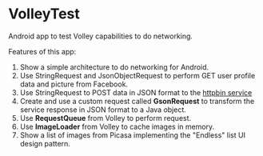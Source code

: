 VolleyTest
==========

Android app to test Volley capabilities to do networking.

Features of this app:

1. Show a simple architecture to do networking for Android.
2. Use StringRequest and JsonObjectRequest to perform GET user profile data and picture from Facebook.
3. Use StringRequest to POST data in JSON format to the [httpbin service](http://httpbin.org/)
4. Create and use a custom request called **GsonRequest** to transform the service response in JSON format to a Java object.
5. Use **RequestQueue** from Volley to perform request.
6. Use **ImageLoader** from Volley to cache images in memory.
7. Show a list of images from Picasa implementing the "Endless" list UI design pattern.

